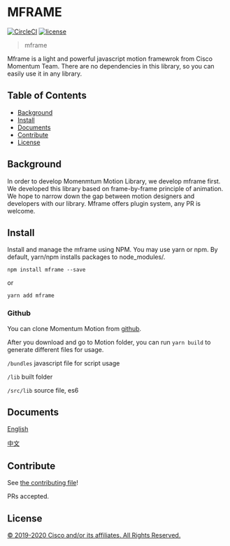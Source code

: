 # MFRAME

[![CircleCI](https://img.shields.io/circleci/project/github/momentum-design/momentum-ui/master.svg)](https://circleci.com/gh/momentum-design/momentum-ui/)
[![license](https://img.shields.io/github/license/momentum-design/momentum-ui.svg?color=blueviolet)](https://github.com/momentum-design/momentum-ui/blob/master/angular/LICENSE)

> mframe

Mframe is a light and powerful javascript motion framewrok from Cisco Momentum Team. There are no dependencies in this library, so you can easily use it in any library.

## Table of Contents
- [Background](#background)
- [Install](#install)
- [Documents](#Documents)
- [Contribute](#contribute)
- [License](#license)

## Background

In order to develop Momenmtum Motion Library, we develop mframe first. We developed this library based on
frame-by-frame principle of animation. We hope to narrow down the gap between motion designers and developers with our library. Mframe offers plugin system, any PR is welcome.

## Install

Install and manage the mframe using NPM. You may use yarn or npm. By default, yarn/npm installs packages to node_modules/.

```npm install mframe --save```

or

```yarn add mframe```

### Github

You can clone Momentum Motion from [github](https://github.com/momentum-design/momentum-ui/tree/master/mframe).

After you download and go to Motion folder, you can run ```yarn build``` to generate different files for usage.

```/bundles``` javascript file for script usage

```/lib``` built folder

```/src/lib``` source file, es6

## Documents

[English](./doc/en_us/README.md)

[中文](./doc/zh_cn/README.md)

## Contribute

See [the contributing file](CONTRIBUTING.md)!

PRs accepted.

## License

[© 2019-2020 Cisco and/or its affiliates. All Rights Reserved.](../LICENSE)
